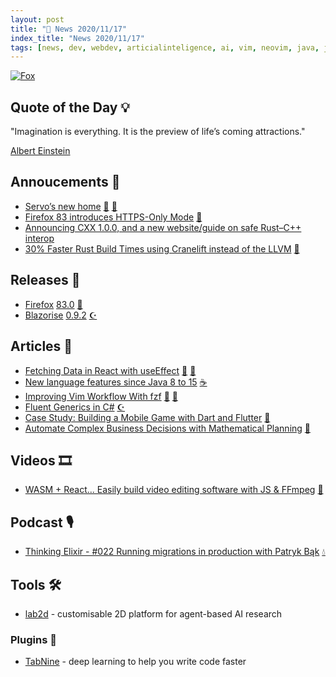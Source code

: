 ```yaml
---
layout: post
title: "📜 News 2020/11/17"
index_title: "News 2020/11/17"
tags: [news, dev, webdev, articialinteligence, ai, vim, neovim, java, javascript, dartlang, rustlang, firefox, elixirlang, csharp, fsharp, dotnet]
---
```


<a href="https://daily-tech-news.github.io/2020/11/17/news.html">
  <img src="https://user-images.githubusercontent.com/430272/99471458-5619eb00-2925-11eb-8a94-801fea6e3738.jpg"
     alt="Fox"
     class="image">
</a>

## Quote of the Day 💡

"Imagination is everything. It is the preview of life’s coming attractions."

[Albert Einstein](https://en.wikipedia.org/wiki/Albert_Einstein)

## Annoucements 🥁

- [Servo’s new home](https://blog.servo.org/2020/11/17/servo-home/) [🦀](https://www.rust-lang.org "#rust") [🦊](https://www.mozilla.org/en-US/firefox "#firefox")
- [Firefox 83 introduces HTTPS-Only Mode](https://blog.mozilla.org/security/2020/11/17/firefox-83-introduces-https-only-mode/) [🦊](https://www.mozilla.org/en-US/firefox "#firefox")
- [Announcing CXX 1.0.0, and a new website/guide on safe Rust–C++ interop](https://cxx.rs)
- [30% Faster Rust Build Times using Cranelift instead of the LLVM](https://github.com/rust-lang/rust/pull/77975) [🦀](https://www.rust-lang.org "#rust")

## Releases 🥳

- [Firefox](https://www.mozilla.org/en-US/firefox/) [83.0](https://www.mozilla.org/en-US/firefox/83.0/releasenotes/) [🦊](https://www.mozilla.org/en-US/firefox "#firefox")
- [Blazorise](https://blazorise.com) [0.9.2](https://blazorise.com/news/release-notes/092) [☪️ ](https://docs.microsoft.com/en-us/dotnet/csharp "#csharp #dotnet")

## Articles 📜

- [Fetching Data in React with useEffect](https://maxrozen.com/fetching-data-react-with-useeffect) [🔶](https://developer.mozilla.org/en-US/docs/Web/JavaScript "#javascript") [🔶](https://reactjs.org "#reactjs")
- [New language features since Java 8 to 15](https://advancedweb.hu/new-language-features-since-java-8-to-15) [☕️](https://www.java.com "#java")
- [Improving Vim Workflow With fzf](https://pragmaticpineapple.com/improving-vim-workflow-with-fzf/) [🍃](https://www.vim.org "#vim") [🍃](https://neovim.io "#neovim")
- [Fluent Generics in C#](https://tyrrrz.me/blog/fluent-generics) [☪️ ](https://docs.microsoft.com/en-us/dotnet/csharp "#csharp #dotnet")
- [Case Study: Building a Mobile Game with Dart and Flutter](https://blog.risingstack.com/case-study-dart-flutter-mobile-game/) [🎯](https://dart.dev "#dartlang")
- [Automate Complex Business Decisions with Mathematical Planning](https://medium.com/rocket-mortgage-technology-blog/automate-complex-business-decisions-with-mathematical-planning-738d89ddc3e7) [🔷](https://fsharp.org "#fsharp #dotnet")

## Videos 🎞

- [WASM + React... Easily build video editing software with JS & FFmpeg](https://www.youtube.com/watch?v=-OTc0Ki7Sv0) [🔶](https://reactjs.org "#reactjs")

## Podcast 🎙

- [Thinking Elixir - #022 Running migrations in production with Patryk Bąk](https://thinkingelixir.com/podcast-episodes/022-running-migrations-in-production-with-patryk-bak/) [💧](https://elixir-lang.org "#elixirlang")

## Tools 🛠

- [lab2d](https://github.com/deepmind/lab2d) - customisable 2D platform for agent-based AI research

### Plugins 🔌

- [TabNine](https://www.tabnine.com) - deep learning to help you write code faster


